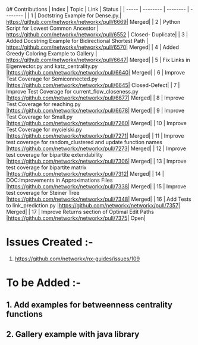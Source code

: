 ū# Contributions
| Index | Topic | Link | Status |
| ----- | -------- | -------- | -------- |
| 1     | Doctstring Example for Dense.py.| https://github.com/networkx/networkx/pull/6669| Merged| 
| 2     | Python Script for Lowest Common Ancestor | https://github.com/networkx/networkx/pull/6552 | Closed- Duplicate|
| 3     | Added Docstring Example for Bidirectional Shortest Path | https://github.com/networkx/networkx/pull/6570| Merged|
| 4     | Added Greedy Coloring Example to Gallery | https://github.com/networkx/networkx/pull/6647| Merged|
| 5     | Fix Links in Eigenvector.py and katz_centrality.py |https://github.com/networkx/networkx/pull/6640| Merged|
| 6     | Improve Test Coverage for Semiconnected.py |https://github.com/networkx/networkx/pull/6645| Closed-Defect|
| 7     | Improve Test Coverage for current_flow_closeness.py |https://github.com/networkx/networkx/pull/6677| Merged|
| 8     | Improve Test Coverage for reaching.py |https://github.com/networkx/networkx/pull/6678| Merged|
| 9     | Improve Test Coverage for Small.py |https://github.com/networkx/networkx/pull/7260| Merged|
| 10    | Improve Test Coverage for mycielski.py |https://github.com/networkx/networkx/pull/7271| Merged|
| 11    | Improve test coverage for random_clustered and update function names |https://github.com/networkx/networkx/pull/7273| Merged|
| 12    | Improve test coverage for bipartite extendability |https://github.com/networkx/networkx/pull/7306| Merged|
| 13    | Improve test coverage for bipartite matrix |https://github.com/networkx/networkx/pull/7312| Merged|
| 14    | DOC:Improvements in Approximations Files |https://github.com/networkx/networkx/pull/7338| Merged|
| 15    | Improve test coverage for Steiner Tree |https://github.com/networkx/networkx/pull/7348| Merged|
| 16    | Add Tests to link_prediction.py |https://github.com/networkx/networkx/pull/7357| Merged|
| 17    | Improve Returns section of Optimal Edit Paths |https://github.com/networkx/networkx/pull/7375| Open|










# Issues Created :- 
1. https://github.com/networkx/nx-guides/issues/109


# To be Added :- 

## 1. Add examples for betweenness centrality functions
## 2. Gallery example with java library 




